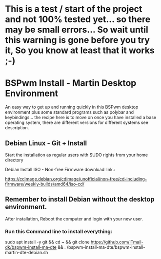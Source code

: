 # This is a test / start of the project and not 100% tested yet... so there may be small errors... So wait until this warning is gone before you try it, So you know at least that it works ;-)

# BSPwm Install - Martin Desktop Environment
An easy way to get up and running quickly in this BSPwm desktop environment plus some standard programs such as polybar and keybindings... the recipe here is to move on once you have installed a base operating system, there are different versions for different systems see description.


## Debian Linux - Git + Install
Start the installation as regular users with SUDO rights from your home directory

Debian Install ISO - Non-free Firmware download link.: 

https://cdimage.debian.org/cdimage/unofficial/non-free/cd-including-firmware/weekly-builds/amd64/iso-cd/

## Remember to install Debian without the desktop environment.
After installation, Reboot the computer and login with your new user.

### Run this Command line to install everything:

sudo apt install -y git && cd ~ && git clone https://github.com/ITmail-dk/bspwm-install-ma-dte && . /bspwm-install-ma-dte/bspwm-install-martin-dte-debian.sh
